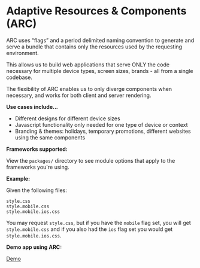 # Adaptive Resources & Components (ARC)

ARC uses “flags” and a period delimited naming convention to generate and serve a bundle that contains only the resources used by the requesting environment.

This allows us to build web applications that serve ONLY the code necessary for multiple device types, screen sizes, brands - all from a single codebase.

The flexibility of ARC enables us to only diverge components when necessary, and works for both client and server rendering.

**Use cases include...**
- Different designs for different device sizes
- Javascript functionality only needed for one type of device or context
- Branding & themes: holidays, temporary promotions, different websites using the same components 

**Frameworks supported:**

View the `packages/` directory to see module options that apply to the frameworks you're using.

**Example:**

Given the following files:
```
style.css
style.mobile.css
style.mobile.ios.css
```
You may request `style.css`, but if you have the `mobile` flag set, you will get `style.mobile.css` and if you also had the `ios` flag set you would get `style.mobile.ios.css`.

**Demo app using ARC:**

[Demo](https://github.com/fierysunset/arc-react-webpack-demo)
